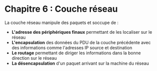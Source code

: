 # Chapitre 6 : Couche réseau

La couche réseau manipule des paquets et soccupe de :

* **L'adresse des périphériques finaux** permettant de les localiser sur le réseau
* **L'encapsulation** des données du PDU de la couche précédente avec des informations comme l'adresses IP source et destination
* **Le routage** permettant de diriger les informations dans la bonne direction sur le réseau
* **La désencapsulation** d'un paquet arrivant sur la machine du réseau